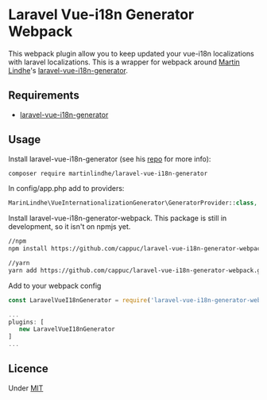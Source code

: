 # Laravel Vue-i18n Generator Webpack
This webpack plugin allow you to keep updated your vue-i18n localizations with laravel localizations.
This is a wrapper for webpack around [Martin Lindhe](https://github.com/martinlindhe)'s [laravel-vue-i18n-generator](https://github.com/martinlindhe/laravel-vue-i18n-generator).

## Requirements
- [laravel-vue-i18n-generator](https://github.com/martinlindhe/laravel-vue-i18n-generator)

## Usage
Install laravel-vue-i18n-generator (see his [repo](https://github.com/martinlindhe/laravel-vue-i18n-generator) for more info): 
```bash
composer require martinlindhe/laravel-vue-i18n-generator
```
In config/app.php add to providers:
```php
MarinLindhe\VueInternationalizationGenerator\GeneratorProvider::class,
```

Install laravel-vue-i18n-generator-webpack. This package is still in development, so it isn't on npmjs yet.
```bash
//npm
npm install https://github.com/cappuc/laravel-vue-i18n-generator-webpack.git --save

//yarn
yarn add https://github.com/cappuc/laravel-vue-i18n-generator-webpack.git
```

Add to your webpack config
```javascript
const LaravelVueI18nGenerator = require('laravel-vue-i18n-generator-webpack')

...
plugins: [
   new LaravelVueI18nGenerator 
]
...
```

## Licence
Under [MIT](LICENCE)
